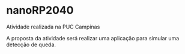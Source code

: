 # nanoRP2040
Atividade realizada na PUC Campinas

A proposta da atividade será realizar uma aplicação para simular uma detecção de queda. 

